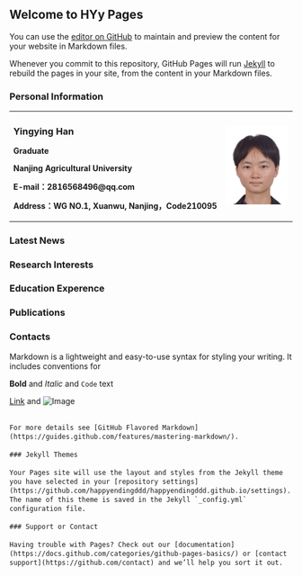 ## Welcome to HYy Pages

You can use the [editor on GitHub](https://github.com/happyendingddd/happyendingddd.github.io/edit/master/index.md) to maintain and preview the content for your website in Markdown files.

Whenever you commit to this repository, GitHub Pages will run [Jekyll](https://jekyllrb.com/) to rebuild the pages in your site, from the content in your Markdown files.

### Personal Information
<table border="0">
  <tr>
    <td width="75%">
      <h3>Yingying Han</h3>
      <p><b>Graduate</b></p>
      <p><b>Nanjing Agricultural University</b></p>
      <p><b>E-mail：2816568496@qq.com</b></p>
      <p><b>Address：WG NO.1, Xuanwu, Nanjing，Code210095</b></p>
    </td>
    <td width="25%">
      <img src="/HANYINGYING2.jpg" width="100%">     
    </td>
  </tr>
</table>



### Latest News
### Research Interests
### Education Experence
### Publications
### Contacts

Markdown is a lightweight and easy-to-use syntax for styling your writing. It includes conventions for



**Bold** and _Italic_ and `Code` text

[Link](url) and ![Image](src)
```

For more details see [GitHub Flavored Markdown](https://guides.github.com/features/mastering-markdown/).

### Jekyll Themes

Your Pages site will use the layout and styles from the Jekyll theme you have selected in your [repository settings](https://github.com/happyendingddd/happyendingddd.github.io/settings). The name of this theme is saved in the Jekyll `_config.yml` configuration file.

### Support or Contact

Having trouble with Pages? Check out our [documentation](https://docs.github.com/categories/github-pages-basics/) or [contact support](https://github.com/contact) and we’ll help you sort it out.
